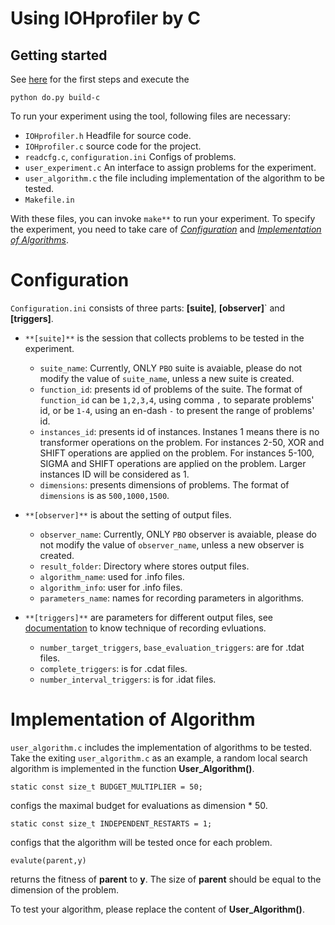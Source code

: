 Using IOHprofiler by C 
==============================================

Getting started
---------------

See [here](../../../README.md#Getting-Started) for the first steps and execute the 
```
python do.py build-c
``` 

To run your experiment using the tool, following files are necessary:
- `IOHprofiler.h` Headfile for source code.
- `IOHprofiler.c` source code for the project.
- `readcfg.c`, `configuration.ini` Configs of problems.
- `user_experiment.c` An interface to assign problems for the experiment.
- `user_algorithm.c` the file including implementation of the algorithm to be tested.
- `Makefile.in`

With these files, you can invoke `make**` to run your experiment. To specify the experiment, you need to take care of [_Configuration_](#Configuration) and [_Implementation of Algorithms_](Algorithms). 

#	Configuration <a name="Configuration"></a>
`Configuration.ini` consists of three parts: **[suite]**, **[observer]**` and **[triggers]**.

*	`**[suite]**` is the session that collects problems to be tested in the experiment. 
	*	`suite_name`: Currently, ONLY `PBO` suite is avaiable,  please do not modify the value of `suite_name`, unless a new suite is created. 
	*	`function_id`: presents id of problems of the suite. The format of `function_id` can be `1,2,3,4`, using comma `,` to separate problems' id, or be `1-4`, using an en-dash `-` to present the range of problems' id. 
	*	`instances_id`: presents id of instances. Instanes 1 means there is no transformer operations on the problem. For instances 2-50, XOR and SHIFT operations are applied on the problem. For instances 5-100, SIGMA and SHIFT operations are applied on the problem. Larger instances ID will be considered as 1.
	*	`dimensions`: presents dimensions of problems. The format of `dimensions` is as `500,1000,1500`.

*	`**[observer]**` is about the setting of output files. 
	*	`observer_name`: Currently, ONLY `PBO` observer is avaiable, please do not modify the value of `observer_name`, unless a new observer is created.
	*	`result_folder`: Directory where stores output files.
	*	`algorithm_name`: used for .info files.
	*	`algorithm_info`: user for .info files.
	*	`parameters_name`: names for recording parameters in algorithms.

*	`**[triggers]**` are parameters for different output files, see [documentation](https://arxiv.org/pdf/1810.05281.pdf) to know technique of recording evluations.
	*	`number_target_triggers`, `base_evaluation_triggers`: are for .tdat files.
	*	`complete_triggers`: is for .cdat files.
	*	`number_interval_triggers`: is for .idat files.

#	Implementation of Algorithm <a name="Algorithms"></a>
`user_algorithm.c` includes the implementation of algorithms to be tested. Take the exiting `user_algorithm.c` as an example, a random local search algorithm is implemented in the function **User_Algorithm()**. 

```
static const size_t BUDGET_MULTIPLIER = 50;
```
configs the maximal budget for evaluations as dimension * 50.

```
static const size_t INDEPENDENT_RESTARTS = 1;
```
configs that the algorithm will be tested once for each problem.

```
evalute(parent,y)
```
returns the fitness of **parent** to **y**. The size of **parent**
should be equal to the dimension of the problem.

To test your algorithm, please replace the content of **User_Algorithm()**.